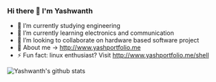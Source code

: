 ### Hi there 👋 I'm Yashwanth 


- 🔭 I’m currently studying engineering
- 🌱 I’m currently learning electronics and communication
- 👯 I’m looking to collaborate on hardware based software project 
- 💬 About me -> http://www.yashportfolio.me
- ⚡ Fun fact: linux enthusiast? Visit http://www.yashportfolio.me/shell

![Yashwanth's github stats](https://github-readme-stats.vercel.app/api?username=yash1th15)
